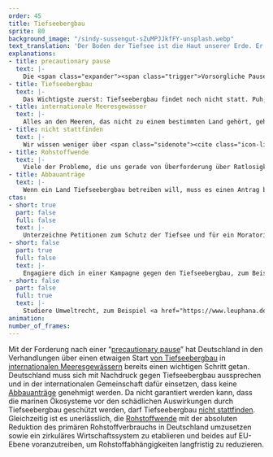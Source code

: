 ```yaml
---
order: 45
title: Tiefseebergbau
sprite: 80
background_image: "/sindy-sussengut-sZuMPJJkfFY-unsplash.webp"
text_translation: 'Der Boden der Tiefsee ist die Haut unserer Erde. Er schützt uns, atmet für uns und bietet unzähligen Arten einen ganz besonderen Lebensraum. Allerdings hat er auch etwas, das die Gier der Menschen hervorruft: Seltene Erden. Für unsere moderne Technik brauchen wir immer mehr davon. Wenn wir dieses Gold allerdings nicht wie Müll behandeln würden, sondern zirkulär, könnte uns auch niemand mehr einreden, wir bräuchten mehr und mehr und immer mehr davon. Und müssten dafür den letzten unberührten Raum unseres Planeten opfern: die Tiefsee.'
explanations:
- title: precautionary pause
  text: |-
    Die <span class="expander"><span class="trigger">Vorsorgliche Pause</span><span class="info">die 2022 von der <a href="https://www.deepwave.org/schutz-der-meere-deutschland-unterstuetzt-bis-auf-weiteres-keinen-tiefseebergbau/" target="_blank">Bundesregierung</a> gefordert wurde, weil das vorhandene Wissen nicht ausreicht, um schädliche Auswirkungen auf die Tiefsee auszuschließen, wie es das <a href="https://www.un.org/depts/los/convention_agreements/texts/unclos/unclos_e.pdf" target="_blank">Seerechtsabkommen in Artikel 145</a> vorschreibt</span></span> fordert das, was sie sagt: eine Pause, die solange <span class="expander"><span class="trigger">vorsorglich</span><span class="info">oder fürsorglich</span></span> dafür sorgt, dass etwas nicht geschädigt oder zerstört wird, das ohne die Pause mit sicherer Sicherheit geschädigt und mit ziemlicher Sicherheit zerstört werden würde, bis man sicher gehen kann, dass es weder geschädigt noch zerstört wird.
- title: Tiefseebergbau
  text: |-
    Das Wichtigste zuerst: Tiefseebergbau findet noch nicht statt. Puh, noch mal Glück gehabt. Klingt pathetisch, ist aber zutreffend: Zum ersten Mal in der Geschichte der Menschheit haben wir die Chance, eine Katastrophe zu verhindern, bevor wir in sie hineinschliddern. Haben wir ja schon bei einigem anderen verbockt: Plastik, Artensterben, Klima …
- title: internationale Meeresgewässer
  text: |-
    Alles an den Meeren, das nicht zu einem bestimmten Land gehört, gehört allen. Irgendwie <span class="expander"><span class="trigger">logisch,</span><span class="info">wenn man davon absieht, dass es durchaus Völker gibt, für die es eine merkwürdige Vorstellung ist, dass das Meer überhaupt jemandem “gehören” kann</span></span> allerdings wird es dann, wenn man genauer hinsieht, kompliziert: Wenn es allen gehört, gehört es jedem Einzelnen, jeder Einzelnen, also dir, mir, uns. Also würde alles, was jemals mit irgendeiner abgebauten Ressource verdient werden würde, allen gehören und müsste gerecht verteilt werden. Und vor allem: Müssten wir, also du und ich, dann nicht gefragt werden, ob wir es überhaupt abgebaut haben wollen? Ja. Wir müssten gefragt werden, ob wir die Tiefsee dem Profit einiger weniger Unternehmen opfern oder sie so unberührt lassen wollen, wie sie ist.
- title: nicht stattfinden
  text: |-
    Wir wissen weniger über <span class="sidenote"><cite class="icon-link_external"><a href="https://www.deepwave.org/die-ozeane/die-tiefsee/" target="_blank" rel="noopener">Die Tiefsee / Onno Groß</a></cite><span>die Tiefsee</span></span> als über den Mond. Aber das, was wir wissen, reicht aus, um davon auszugehen, dass wir dort unten durch Bergbau in gigantischem Ausmaß unwiederbringlich Leben und Ökosysteme zerstören werden. Leben und Ökosysteme, die wir nie kennenlernen werden, weil wir sie vorher vernichtet haben werden. Und die uns, wie wir gerade sehr überraschenderweise entdeckt haben, trotz ewiger Finsternis <span class="expander"><span class="trigger">mit Sauerstoff versorgen.</span><span class="info">Die Entdeckung des <a href="https://www.nature.com/articles/s41561-024-01480-8" target="_blank">Dark Oxygens</a> stellt unser Verständnis, wie wir zu unserer Atemluft kommen, völlig auf den Kopf.</span></span> Falls das als Absurdität <span class="sidenote"><cite class="icon-link_external"><a href="https://www.forumue.de/argumente-gegen-tiefseebergbau/" target="_blank" rel="noopener">Argumente gegen Tiefseebergbau / Forum Umwelt und Entwicklung</a></cite><span>nicht ausreicht</span></span>, lässt sich noch hinzufügen: völlig überflüssig. Denn es gibt inzwischen genügend Studien, die belegen, dass die Mineralien der Tiefsee für die <span class="expander"><span class="trigger">Energiewende</span><span class="info">neue Technologien haben es an sich, dass sie sich entwickeln</span></span> nicht gebraucht werden. Und für Waffen? Auch hier gäbe es eine Alternative: Frieden. Daher wächst die Zahl der Staaten, die sich gegen den Tiefseebergbau <span class="expander"><span class="trigger">aussprechen.</span><span class="info">Sie fordern entweder einen Ban (wie Frankreich), eine Precautionary Pause (wie z.B. Deutschland) oder ein Moratorium, wobei der begrenzte Zeitraum für letztere idealerweise - wie beim Walfang-Moratorium - unbegrenzt anhält …</span></span> Außerdem gibt es eine erstaunliche <span class="sidenote"><cite class="icon-link_external"><a href="https://www.stopdeepseabedmining.org/" target="_blank" rel="noopener">Call for a Halt on Deep Seabed Mining / stopdeepseabedmining.org</a></cite><span>Liste</span></span> mit weltweit führenden Unternehmen - darunter Apple, Google, Philips, Samsung, SAP, BMW, Renault, Scania, Volkswagen, VOLVO - und Banken, die ein globales Moratorium <span class="expander"><span class="trigger">fordern</span><span class="info">ein starkes Statement, das viel zu wenig im öffentlichen Diskurs genutzt wird</span></span>.
- title: Rohstoffwende
  text: |-
    Viele der Probleme, die uns gerade von Überforderung über Ratlosigkeit bis zur Verzweiflung treiben, ließen sich angehen, wenn wir es wagten, grundsätzlicher, mutiger, ohne Wenn und Aber über Lösungen nachzudenken. So wie bei der <span class="sidenote"><cite class="icon-link_external"><a href="https://ak-rohstoffe.de/neues-ak-rohstoffe-forderungspapier-ressourcen-schutzen-zukunft-fur-alle-sichern/" target="_blank" rel="noopener">HOVER Neues AK Rohstoffe Forderungspapier: Ressourcen schützen, Zukunft für alle sichern / AK Rohsteoffe</a></cite><span>Rohstoffwende</span></span>: Es gibt genug auf dieser Erde für alle. Nur werfen wir das meiste davon weg.
- title: Abbauanträge
  text: |-
    Wenn ein Land Tiefseebergbau betreiben will, muss es einen Antrag bei der Internationalen Tiefseebergbaubehörde, ähm sorry, der Internationalen <span class="expander"><span class="trigger">Tiefseebodenbehörde</span><span class="info">kleines Problem dabei: Die UN-Behörde hat eine Doppelrolle, sie soll den Zugriff auf marine mineralische Ressourcen freigeben und gleichzeitig die Natur der Meerestiefe schützen.</span></span> (International Seabed Authority, <span class="sidenote"><cite class="icon-link_external"><a href="https://www.isa.org.jm/" target="_blank" rel="noopener">International Seabed Authority</a></cite><span>ISA</span></span>) stellen. In komplizierten Entscheidungsprozessen müssten ihre Mitgliedstaaten dann über den Antrag entscheiden. Noch befinden sich diese Prozesse allerdings in der Schwebe, weil es noch keinen - wie vorgeschrieben - gültigen <i>Mining Code</i> gibt, der genau regelt, wie Bergbau betrieben werden darf, ohne die Tiefsee zu schädigen. Wenn wir Glück haben, dauert das so lange, bis auch der letzte Staat erkennt, dass das Ganze <span class="sidenote"><cite class="icon-link_external"><a href="https://youtu.be/JsA0emd2FNw?si=Fu2gUNgDPU8G2yG3" target="_blank" rel="noopener">Deep sea mining!? Leave my down below alone! / Seas At Risk</a></cite><span>keine gute Idee</span></span> für unseren Planeten ist.
ctas:
- short: true
  part: false
  full: false
  text: |-
    Unterzeichne Petitionen zum Schutz der Tiefsee und für ein Moratorium des Tiefseebergbaus, zum Beispiel diese <a href="https://www.greenpeace.org/international/act/stop-deep-sea-mining/" target="_blank">hier</a>.
- short: false
  part: true
  full: false
  text: |-
    Engagiere dich in einer Kampagne gegen den Tiefseebergbau, zum Beispiel <a href="https://www.deepwave.org/deep-sea/" target="_blank">hier</a>.
- short: false
  part: false
  full: true
  text: |-
    Studiere Umweltrecht, zum Beispiel <a href="https://www.leuphana.de/professional-school/berufsbegleitende-master-mba/umweltrecht-llm-studium.html" target="_blank">hier</a>.
animation:
number_of_frames:
---
```

Mit der Forderung nach einer “[precautionary pause](# "precautionary pause")” hat Deutschland in den Verhandlungen über einen etwaigen Start [von Tiefseebergbau](# "Tiefseebergbau") in [internationalen Meeresgewässern](# "internationale Meeresgewässer") bereits einen wichtigen Schritt getan. Deutschland muss sich mit Nachdruck gegen Tiefseebergbau aussprechen und in der internationalen Gemeinschaft dafür einsetzen, dass keine [Abbauanträge](# "Abbauanträge") genehmigt werden. Da nicht garantiert werden kann, dass die marinen Ökosysteme vor den schädlichen Auswirkungen durch Tiefseebergbau geschützt werden, darf Tiefseebergbau [nicht stattfinden](# "nicht stattfinden"). Gleichzeitig ist es unerlässlich, die [Rohstoffwende](# "Rohstoffwende") mit der absoluten Reduktion des primären Rohstoffverbrauchs in Deutschland umzusetzen sowie ein zirkuläres Wirtschaftssystem zu etablieren und beides auf EU-Ebene voranzutreiben, um Rohstoffabhängigkeiten langfristig zu reduzieren.